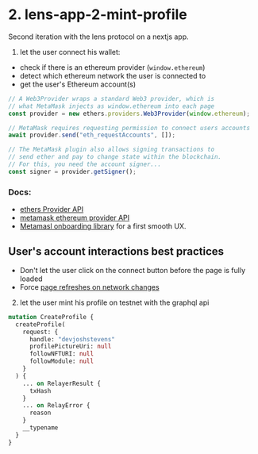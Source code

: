 # 2. lens-app-2-mint-profile

Second iteration with the lens protocol on a nextjs app.

1. let the user connect his wallet:

- check if there is an ethereum provider (`window.ethereum`)
- detect which ethereum network the user is connected to
- get the user's Ethereum account(s)

```js
// A Web3Provider wraps a standard Web3 provider, which is
// what MetaMask injects as window.ethereum into each page
const provider = new ethers.providers.Web3Provider(window.ethereum);

// MetaMask requires requesting permission to connect users accounts
await provider.send("eth_requestAccounts", []);

// The MetaMask plugin also allows signing transactions to
// send ether and pay to change state within the blockchain.
// For this, you need the account signer...
const signer = provider.getSigner();
```

### Docs:

- [ethers Provider API](https://docs.ethers.io/v5/getting-started/)
- [metamask ethereum provider API](https://docs.metamask.io/guide/ethereum-provider.html)
- [Metamasl onboarding library](https://docs.metamask.io/guide/onboarding-library.html#getting-started) for a first smooth UX.

## User's account interactions best practices

- Don't let the user click on the connect button before the page is fully loaded
- Force [page refreshes on network changes](https://docs.ethers.io/v5/concepts/best-practices/#best-practices--network-changes)

2. let the user mint his profile on testnet with the graphql api

```graphql
mutation CreateProfile {
  createProfile(
    request: {
      handle: "devjoshstevens"
      profilePictureUri: null
      followNFTURI: null
      followModule: null
    }
  ) {
    ... on RelayerResult {
      txHash
    }
    ... on RelayError {
      reason
    }
    __typename
  }
}
```
